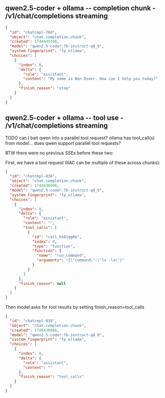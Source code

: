 ## qwen2.5-coder + ollama -- completion chunk - /v1/chat/completions streaming

```json
{
  "id": "chatcmpl-768",
  "object": "chat.completion.chunk",
  "created": 1744445346,
  "model": "qwen2.5-coder:7b-instruct-q8_0",
  "system_fingerprint": "fp_ollama",
  "choices": [
    {
      "index": 0,
      "delta": {
        "role": "assistant",
        "content": "My name is Ben Dover. How can I help you today?"
      },
      "finish_reason": "stop"
    }
  ]
}
```
## qwen2.5-coder + ollama -- tool use - /v1/chat/completions streaming

TODO can I bait qwen into a parallel tool request?
   ollama has tool_call(s) from model... does qwen support parallel tool requests?


BTW there were no previous SSEs before these two:

First, we have a tool request (IIAC can be multiple of these across chunks):
```json
{
  "id": "chatcmpl-838",
  "object": "chat.completion.chunk",
  "created": 1744438886,
  "model": "qwen2.5-coder:7b-instruct-q8_0",
  "system_fingerprint": "fp_ollama",
  "choices": [
    {
      "index": 0,
      "delta": {
        "role": "assistant",
        "content": "",
        "tool_calls": [
          {
            "id": "call_hk81qg8b",
            "index": 0,
            "type": "function",
            "function": {
              "name": "run_command",
              "arguments": "{\"command\":\"ls -la\"}"
            }
          }
        ]
      },
      "finish_reason": null
    }
  ]
}

```

Then model asks for tool results by setting finish_reason=tool_calls
```json
{
  "id": "chatcmpl-838",
  "object": "chat.completion.chunk",
  "created": 1744438886,
  "model": "qwen2.5-coder:7b-instruct-q8_0",
  "system_fingerprint": "fp_ollama",
  "choices": [
    {
      "index": 0,
      "delta": {
        "role": "assistant",
        "content": ""
      },
      "finish_reason": "tool_calls"
    }
  ]
}
```
